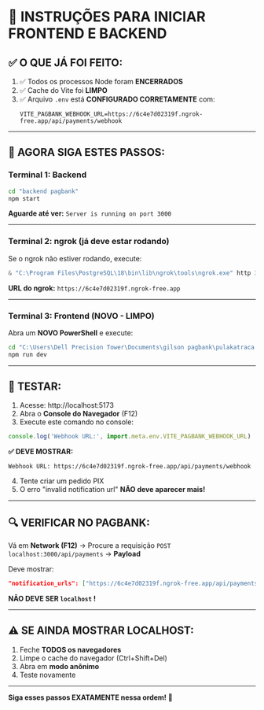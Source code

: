 # 🚀 INSTRUÇÕES PARA INICIAR FRONTEND E BACKEND

## ✅ O QUE JÁ FOI FEITO:

1. ✅ Todos os processos Node foram **ENCERRADOS**
2. ✅ Cache do Vite foi **LIMPO**
3. ✅ Arquivo `.env` está **CONFIGURADO CORRETAMENTE** com:
   ```
   VITE_PAGBANK_WEBHOOK_URL=https://6c4e7d02319f.ngrok-free.app/api/payments/webhook
   ```

---

## 🎯 AGORA SIGA ESTES PASSOS:

### **Terminal 1: Backend**

```bash
cd "backend pagbank"
npm start
```

**Aguarde até ver:** `Server is running on port 3000`

---

### **Terminal 2: ngrok (já deve estar rodando)**

Se o ngrok não estiver rodando, execute:

```powershell
& "C:\Program Files\PostgreSQL\18\bin\lib\ngrok\tools\ngrok.exe" http 3000
```

**URL do ngrok:** `https://6c4e7d02319f.ngrok-free.app`

---

### **Terminal 3: Frontend (NOVO - LIMPO)**

Abra um **NOVO PowerShell** e execute:

```bash
cd "C:\Users\Dell Precision Tower\Documents\gilson pagbank\pulakatraca teste"
npm run dev
```

---

## 🧪 TESTAR:

1. Acesse: http://localhost:5173
2. Abra o **Console do Navegador** (F12)
3. Execute este comando no console:

```javascript
console.log('Webhook URL:', import.meta.env.VITE_PAGBANK_WEBHOOK_URL)
```

**✅ DEVE MOSTRAR:**
```
Webhook URL: https://6c4e7d02319f.ngrok-free.app/api/payments/webhook
```

4. Tente criar um pedido PIX
5. O erro "invalid notification url" **NÃO deve aparecer mais!**

---

## 🔍 VERIFICAR NO PAGBANK:

Vá em **Network (F12)** → Procure a requisição `POST localhost:3000/api/payments` → **Payload**

Deve mostrar:
```json
"notification_urls": ["https://6c4e7d02319f.ngrok-free.app/api/payments/webhook"]
```

**NÃO DEVE SER `localhost` !**

---

## ⚠️ SE AINDA MOSTRAR LOCALHOST:

1. Feche **TODOS os navegadores**
2. Limpe o cache do navegador (Ctrl+Shift+Del)
3. Abra em **modo anônimo**
4. Teste novamente

---

**Siga esses passos EXATAMENTE nessa ordem! 🚀**


